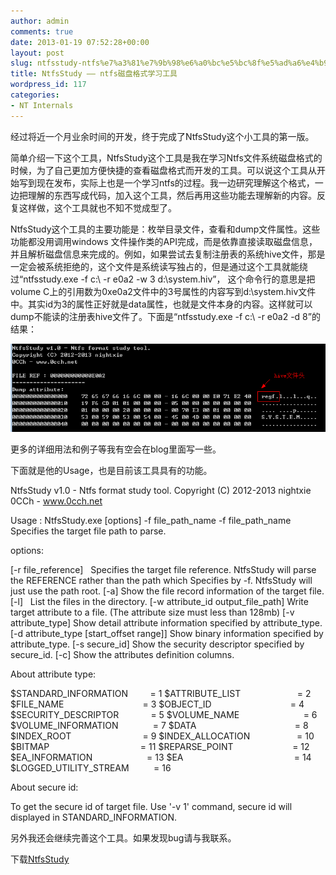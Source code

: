 ```yaml
---
author: admin
comments: true
date: 2013-01-19 07:52:28+00:00
layout: post
slug: ntfsstudy-ntfs%e7%a3%81%e7%9b%98%e6%a0%bc%e5%bc%8f%e5%ad%a6%e4%b9%a0%e5%b7%a5%e5%85%b7
title: NtfsStudy —— ntfs磁盘格式学习工具
wordpress_id: 117
categories:
- NT Internals
---
```


经过将近一个月业余时间的开发，终于完成了NtfsStudy这个小工具的第一版。

简单介绍一下这个工具，NtfsStudy这个工具是我在学习Ntfs文件系统磁盘格式的时候，为了自己更加方便快捷的查看磁盘格式而开发的工具。可以说这个工具从开始写到现在发布，实际上也是一个学习ntfs的过程。我一边研究理解这个格式，一边把理解的东西写成代码，加入这个工具，然后再用这些功能去理解新的内容。反复这样做，这个工具就也不知不觉成型了。

NtfsStudy这个工具的主要功能是：枚举目录文件，查看和dump文件属性。这些功能都没用调用windows 文件操作类的API完成，而是依靠直接读取磁盘信息，并且解析磁盘信息来完成的。例如，如果尝试去复制注册表的系统hive文件，那是一定会被系统拒绝的，这个文件是系统读写独占的，但是通过这个工具就能绕过“ntfsstudy.exe -f c:\ -r e0a2 -w 3 d:\system.hiv”， 这个命令行的意思是把volume C上的引用数为0xe0a2文件中的3号属性的内容写到d:\system.hiv文件中。其实id为3的属性正好就是data属性，也就是文件本身的内容。这样就可以dump不能读的注册表hive文件了。下面是“ntfsstudy.exe -f c:\ -r e0a2 -d 8”的结果：

[![ntfs_hive](/uploads/2013/01/ntfs_hive.png)](/uploads/2013/01/ntfs_hive.png)

更多的详细用法和例子等我有空会在blog里面写一些。

下面就是他的Usage，也是目前该工具具有的功能。

NtfsStudy v1.0 - Ntfs format study tool.
Copyright (C) 2012-2013 nightxie
0CCh - www.0cch.net

Usage : NtfsStudy.exe [options] -f file_path_name
-f file_path_name Specifies the target file path to parse.

options:


[-r file_reference]   Specifies the target file reference.
NtfsStudy will parse the REFERENCE rather than the path which
Specifies by -f. NtfsStudy will just use the path root.
[-a] Show the file record information of the target file.
[-l]   List the files in the directory.
[-w attribute_id output_file_path] Write target attribute to a file.
(The attribute size must less than 128mb)
[-v attribute_type] Show detail attribute information specified by attribute_type.
[-d attribute_type [start_offset range]] Show binary information specified by attribute_type.
[-s secure_id] Show the security descriptor specified by secure_id.
[-c] Show the attributes definition columns.


About attribute type:


$STANDARD_INFORMATION         = 1
$ATTRIBUTE_LIST                       = 2
$FILE_NAME                                = 3
$OBJECT_ID                                = 4
$SECURITY_DESCRIPTOR             = 5
$VOLUME_NAME                          = 6
$VOLUME_INFORMATION              = 7
$DATA                                        = 8
$INDEX_ROOT                             = 9
$INDEX_ALLOCATION                   = 10
$BITMAP                                     = 11
$REPARSE_POINT                        = 12
$EA_INFORMATION                      = 13
$EA                                             = 14
$LOGGED_UTILITY_STREAM          = 16


About secure id:


To get the secure id of target file.
Use '-v 1' command, secure id will displayed in STANDARD_INFORMATION.


另外我还会继续完善这个工具。如果发现bug请与我联系。

下载[NtfsStudy](/uploads/2013/01/NtfsStudy.zip)[
](/uploads/2013/01/NtfsStudy.zip)
